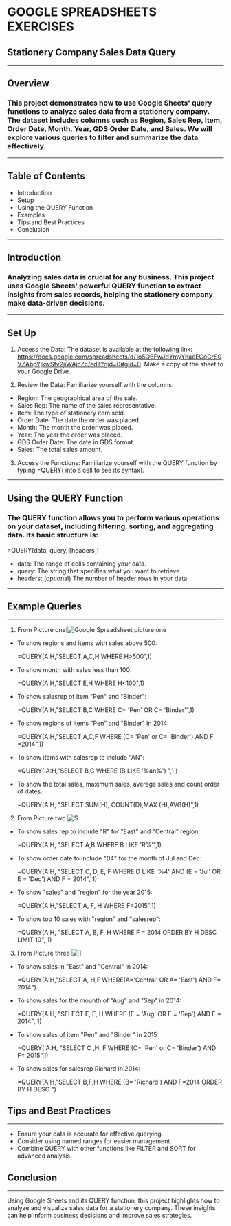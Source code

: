 # GOOGLE SPREADSHEETS EXERCISES

## Stationery Company Sales Data Query
---
## Overview
   ### This project demonstrates how to use Google Sheets' query functions to analyze sales data from a stationery company. The dataset includes columns such as Region, Sales Rep, Item, Order Date, Month, Year, GDS Order Date, and Sales.  We will explore various queries to filter and summarize the data effectively.
---
## Table of Contents
-  Introduction
-  Setup
-  Using the QUERY Function
-  Examples
-  Tips and Best Practices
-  Conclusion
---
## Introduction
   ### Analyzing sales data is crucial for any business. This project uses Google Sheets' powerful QUERY function to extract insights from sales records, helping the stationery company make data-driven decisions.
---
## Set Up
1) Access the Data: The dataset is available at the following link: https://docs.google.com/spreadsheets/d/1o5Q6FwJdYmyYnaeECoCrS0VZAbpYjkwSfv2jiWAjcZc/edit?gid=0#gid=0. Make a copy of the sheet to your Google Drive.

2) Review the Data: Familiarize yourself with the columns:
- Region: The geographical area of the sale.
- Sales Rep: The name of the sales representative.
- Item: The type of stationery item sold.
- Order Date: The date the order was placed.
- Month: The month the order was placed.
- Year: The year the order was placed.
- GDS Order Date: The date in GDS format.
- Sales: The total sales amount.
  
3) Access the Functions: Familiarize yourself with the QUERY function by typing =QUERY( into a cell to see its syntax).
---
## Using the QUERY Function
### The QUERY function allows you to perform various operations on your dataset, including filtering, sorting, and aggregating data. Its basic structure is:
=QUERY(data, query, [headers])
 - data: The range of cells containing your data.
 - query: The string that specifies what you want to retrieve.
 - headers: (optional) The number of header rows in your data
---
## Example  Queries
---
1) From Picture one!![ Google Spreadsheet picture one](https://github.com/user-attachments/assets/6a57d743-4a31-43e0-a271-0a6804fdb6c1)

 - To show regions and items with sales above 500:
   
   =QUERY(A:H,"SELECT A,C,H WHERE H>500",1)
 - To show month with sales less than 100:
   
   =QUERY(A:H,"SELECT E,H WHERE H<100",1)
 - To show salesrep of item "Pen" and "Binder":
   
   =QUERY(A:H,"SELECT B,C WHERE C= 'Pen' OR C= 'Binder'",1)
 - To show regions of items "Pen" and "Binder" in 2014:
   
    =QUERY(A:H,"SELECT A,C,F WHERE (C= 'Pen' or C= 'Binder') AND F =2014",1)
 - To show items with salesrep to include "AN":
   
   =QUERY( A:H,"SELECT B,C WHERE (B LIKE '%an%') ",1 )
 - To show the total sales, maximum sales, average sales and count order of dates:
   
   =QUERY(A:H, "SELECT SUM(H), COUNT(D),MAX (H),AVG(H)",1)
   
2) From Picture two ![S](https://github.com/user-attachments/assets/c6fcbd4a-4e26-4a92-bb46-48f88437d42a)
 - To show sales rep to include "R" for "East" and "Central" region:
   
   =QUERY(A:H, "SELECT A,B WHERE B LIKE 'R%'",1)
- To show order date to include "04" for the month of Jul and Dec:
  
  =QUERY(A:H, "SELECT C, D, E, F WHERE D LIKE '%4' AND (E = 'Jul' OR E = 'Dec') AND F = 2014", 1)
- To show "sales" and "region" for the year 2015:

  =QUERY(A:H,"SELECT A, F, H WHERE F=2015",1)
- To show top 10 sales with "region" and "salesrep":
  
  =QUERY(A:H, "SELECT A, B, F, H WHERE F = 2014 ORDER BY H DESC LIMIT 10", 1)

3) From Picture three ![T](https://github.com/user-attachments/assets/e8f876ef-f027-4cec-8bdb-65a1e80fd736)
 - To show sales in "East" and "Central" in 2014:
   
   =QUERY(A:H,"SELECT A, H,F WHERE(A='Central' OR A= 'East') AND F= 2014")
- To show sales for the mounth of "Aug" and "Sep" in 2014:
  
  =QUERY(A:H, "SELECT E, F, H WHERE (E = 'Aug' OR E = 'Sep') AND F = 2014", 1)
- To show sales of item "Pen" and "Binder" in 2015:
  
  =QUERY( A:H, "SELECT C ,H, F WHERE (C= 'Pen' or C= 'Binder') AND  F= 2015",1)
- To show sales for salesrep Richard in 2014:

  =QUERY(A:H,"SELECT B,F,H WHERE (B= 'Richard') AND F=2014 ORDER BY H DESC ")

## Tips and Best Practices
---
- Ensure your data is accurate for effective querying.
- Consider using named ranges for easier management.
- Combine QUERY with other functions like FILTER and SORT for advanced analysis.
  
## Conclusion
---
Using Google Sheets and its QUERY function, this project highlights how to analyze and visualize sales data for a stationery company. These insights can help inform business decisions and improve sales strategies.

